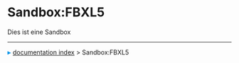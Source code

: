 # Sandbox:FBXL5
Dies ist eine Sandbox



---
![](images/Right_arrow.png) [documentation index](../README.md) > Sandbox:FBXL5
